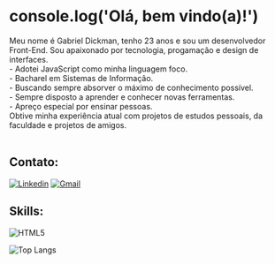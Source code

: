 # console.log('Olá, bem vindo(a)!')

<div>
  Meu nome é Gabriel Dickman, tenho 23 anos e sou um desenvolvedor Front-End. Sou apaixonado por tecnologia, progamação e design de interfaces.<br>
  - Adotei JavaScript como minha linguagem foco. <br>
  - Bacharel em Sistemas de Informação. <br>
  - Buscando sempre absorver o máximo de conhecimento possível.  <br>
  - Sempre disposto a aprender e conhecer novas ferramentas. <br>
  - Apreço especial por ensinar pessoas. <br>
  Obtive minha experiência atual com projetos de estudos pessoais, da faculdade e projetos de amigos.
</div>

<br>

## Contato:

[![Linkedin](https://img.shields.io/badge/LinkedIn-0077B5?style=for-the-badge&logo=linkedin&logoColor=white
)](https://www.linkedin.com/in/gabriel-dickman-04b6a424b/)
[![Gmail](https://img.shields.io/badge/Gmail-D14836?style=for-the-badge&logo=gmail&logoColor=white)](mailto:gabrieldickman33@gmail.com)
<br>

## Skills:

![HTML5](https://skillicons.dev/icons?i=js,html,css,wasm)


![Top Langs](https://github-readme-stats.vercel.app/api/top-langs/?username=gabrieldickman&layout=compact)


